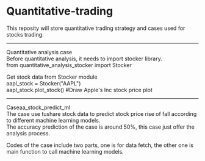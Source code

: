 # Quantitative-trading

This reposity will store quantitative trading strategy and cases used for stocks trading.

************************************************************************** 
Quantitative analysis case   
Before quantitative analysis, it needs to import stocker library.   
from quantitative_analysis_stocker import Stocker  

Get stock data from Stocker module   
aapl_stock = Stocker("AAPL")   
aapl_stock.plot_stock()  #Draw Apple's Inc stock price plot


************************************************************************** 
Caseaa_stock_predict_ml  
The case use tushare stock data to predict stock price rise of fall according to different machine learning models.   
The accuracy prediction of the case is around 50%, this case just offer the analysis process.   

Codes of the case include two parts, one is for data fetch, the other one is main function to call machine learning models.   






